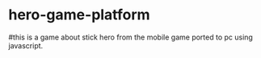 # hero-game-platform
#this is a game about stick hero from the mobile game ported to pc using javascript.
